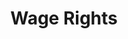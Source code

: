 ---
title: Wage Rights
layout: entitlement
name: Office Worker
experience: "I didn't get paid for work I performed."
right: wage-rights

entitlement:
  - header: You have the right to be paid whether or not the employer approves the work in advance.
  - description: In general, “hours worked” includes all time an employee must be on duty, or at the place of work. Normally, time spent in training, traveling from site to site during the day and doing repair work must be paid.

actions:
  - { header: "File a complaint to claim your lost wages.", description: "You have a right to claim your lost wages by filing a complaint with the Wage and Hour Division at DOL.", id: "whd-claim", cta: "File a Claim" }

---